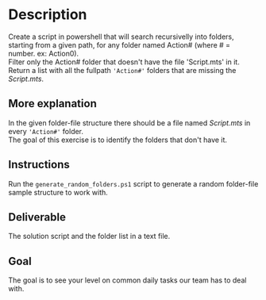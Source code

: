 # Description
Create a script in powershell that will search recursivelly into folders, starting from a given path, for any folder named Action# (where # = number. ex: Action0).  
Filter only the Action# folder that doesn't have the file 'Script.mts' in it.
Return a list with all the fullpath `'Action#'` folders that are missing the *Script.mts*.

## More explanation
In the given folder-file structure there should be a file named *Script.mts* in every `'Action#'` folder.  
The goal of this exercise is to identify the folders that don't have it.

## Instructions
Run the `generate_random_folders.ps1` script to generate a random folder-file sample structure to work with.

## Deliverable
The solution script and the folder list in a text file.

## Goal
The goal is to see your level on common daily tasks our team has to deal with.
